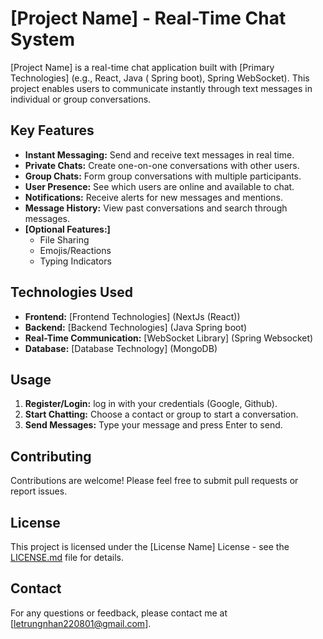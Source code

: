 # [Project Name] - Real-Time Chat System

[Project Name] is a real-time chat application built with [Primary Technologies] (e.g., React, Java ( Spring boot), Spring WebSocket). This project enables users to communicate instantly through text messages in individual or group conversations.

## Key Features

* **Instant Messaging:** Send and receive text messages in real time.
* **Private Chats:** Create one-on-one conversations with other users.
* **Group Chats:** Form group conversations with multiple participants.
* **User Presence:** See which users are online and available to chat.
* **Notifications:** Receive alerts for new messages and mentions.
* **Message History:** View past conversations and search through messages.
* **[Optional Features:]**
    * File Sharing
    * Emojis/Reactions
    * Typing Indicators
## Technologies Used

* **Frontend:** [Frontend Technologies] (NextJs (React))
* **Backend:** [Backend Technologies] (Java Spring boot)
* **Real-Time Communication:** [WebSocket Library] (Spring Websocket)
* **Database:** [Database Technology] (MongoDB)


## Usage

1. **Register/Login:** log in with your credentials (Google, Github).
2. **Start Chatting:** Choose a contact or group to start a conversation.
3. **Send Messages:** Type your message and press Enter to send.

## Contributing

Contributions are welcome! Please feel free to submit pull requests or report issues.

## License

This project is licensed under the [License Name] License - see the [LICENSE.md](LICENSE.md) file for details.

## Contact

For any questions or feedback, please contact me at [letrungnhan220801@gmail.com].
